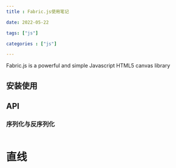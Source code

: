 ```yaml
---
title : Fabric.js使用笔记

date: 2022-05-22

tags: ["js"]

categories : ["js"]

---
```


Fabric.js is a powerful and simple
Javascript HTML5 canvas library


<!--more-->

## 安装使用

## API
### 序列化与反序列化
```js

```

# 直线